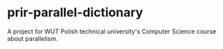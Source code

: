 # prir-parallel-dictionary
A project for WUT Polish technical university's Computer Science course about parallelism.
